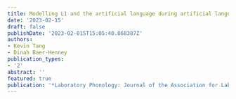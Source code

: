 ```yaml
---
title: Modelling L1 and the artificial language during artificial language learning
date: '2023-02-15'
draft: false
publishDate: '2023-02-015T15:05:40.868387Z'
authors:
- Kevin Tang
- Dinah Baer-Henney
publication_types:
- '2'
abstract: ''
featured: true
publication: '*Laboratory Phonology: Journal of the Association for Laboratory Phonology*'
---
```

